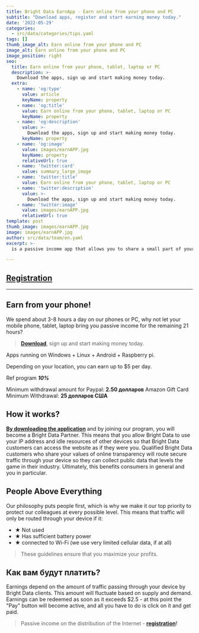 ```yaml
---
title: Bright Data EarnApp - Earn online from your phone and PC
subtitle: "Download apps, register and start earning money today."
date: '2022-05-29'
categories:
  - src/data/categories/tips.yaml
tags: []
thumb_image_alt: Earn online from your phone and PC
image_alt: Earn online from your phone and PC
image_position: right
seo:
  title: Earn online from your phone, tablet, laptop or PC
  description: >-
    Download the apps, sign up and start making money today.
  extra:
    - name: 'og:type'
      value: article
      keyName: property
    - name: 'og:title'
      value: Earn online from your phone, tablet, laptop or PC
      keyName: property
    - name: 'og:description'
      value: >-
        Download the apps, sign up and start making money today.
      keyName: property
    - name: 'og:image'
      value: images/earnAPP.jpg
      keyName: property
      relativeUrl: true
    - name: 'twitter:card'
      value: summary_large_image
    - name: 'twitter:title'
      value: Earn online from your phone, tablet, laptop or PC
    - name: 'twitter:description'
      value: >-
        Download the apps, sign up and start making money today.
    - name: 'twitter:image'
      value: images/earnAPP.jpg
      relativeUrl: true
template: post
thumb_image: images/earnAPP.jpg
image: images/earnAPP.jpg
author: src/data/team/en.yaml
excerpt: >-
  is a passive income app that allows you to share a small part of your internet connection to earn money. Earn-app is owned by Bright Data and supports all countries.

---
```

## [Registration](https://bit.ly/3LZphoR "Registration")

----------

## Earn from your phone! ##

We spend about 3-8 hours a day on our phones or PC, why not let your mobile phone, tablet, laptop bring you passive income for the remaining 21 hours?

> **[Download](https://bit.ly/3LZphoR "Passive income on the distribution of the Internet")**, sign up and start making money today.

Apps running on Windows + Linux + Android + Raspberry pi.
 
Depending on your location, you can earn up to $5 per day.
 
Ref program ***10%***
 
Minimum withdrawal amount for Paypal: **2.50 долларов**
Amazon Gift Card Minimum Withdrawal: **25 долларов США**


## How it works? ##
**[By downloading the application](https://bit.ly/3LZphoR "Passive income on the distribution of the Internet")** and by joining our program, you will become a Bright Data Partner. This means that you allow Bright Data to use your IP address and idle resources of other devices so that Bright Data customers can access the website as if they were you.
Qualified Bright Data customers who share your values ​​of online transparency will route secure traffic through your device so they can collect public data that levels the game in their industry. Ultimately, this benefits consumers in general and you in particular.

## People Above Everything ##
Our philosophy puts people first, which is why we make it our top priority to protect our colleagues at every possible level. This means that traffic will only be routed through your device if it:
- ★ Not used
- ★ Has sufficient battery power
- ★ connected to Wi-Fi (we use very limited cellular data, if at all)

> These guidelines ensure that you maximize your profits.

## Как вам будут платить? ##
Earnings depend on the amount of traffic passing through your device by Bright Data clients. This amount will fluctuate based on supply and demand. Earnings can be redeemed as soon as it exceeds $2.5 - at this point the "Pay" button will become active, and all you have to do is click on it and get paid.
> Passive income on the distribution of the Internet -  **[registration](https://bit.ly/3LZphoR "start earning")!**
